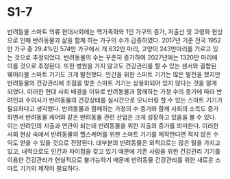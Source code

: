 # S1-7
반려동물 스마트 의류 
 현대사회에는 핵가족화와 1인 가구의 증가, 저출산 및 고령화 현상으로 인해 반려동물과 삶을 함께 하는 가구의 수가 급증하였다. 2017년 기준 전국 1952만 가구 중 29.4%인 574만 가구에서 개 632만 마리, 고양이 243만마리를 기르고 있는 것으로 추정되었다. 반려동물의 수는 꾸준히 증가하여 2027년에는 1320만 마리에 이를 것으로 추정된다. 
 또한 병원을 가지 않고도 건강관리를 할 수 있는 센서와 결합된 웨어러블 스마트 기기도 크게 발전했다. 인간을 위한 스마트 기기는 많은 발전을 했지만 반려동물의 건강관리에 초점을 맞춘 스마트 기기는 상용화되어 있지 않다는 것을 알게 되었다.
 이러한 현대 사회 배경을 이유로 반려동물과 함께하는 가정 수의 증가에 따라 반려인과 수의사가 반려동물의 건강상태를 실시간으로 모니터링 할 수 있는 스마트 기기가 필요하다고 생각했다.
 반려동물과 함께하는 가정의 수 증가와 함께 사회의 소득도 증가하면서 반려동물 케어와 같은 반려동물 관련 산업은 크게 성장하고 있음을 볼 수 있다. 이는 반려인의 지출과 연관이 되는데 반려동물을 위한 지출의 증가를 의미한다. 이러한 사회 현상 속에서 반려동물의 헬스케어를 위한 스마트 기기를 제작한다면 적지 않은 수익도 얻을 수 있을 것으로 전망된다.
  대부분의 반려동물은 외적으로는 많은 털을 가지고 있고, 내적으로도 인간과 차이점을 갖고 있기 때문에 기존 사람을 위한 건강관리 기기를 이용한 건강관리가 현실적으로 불가능하기 때문에 반려동물 건강관리를 위한 새로운 스마트 기기의 제작이 필요하다.
